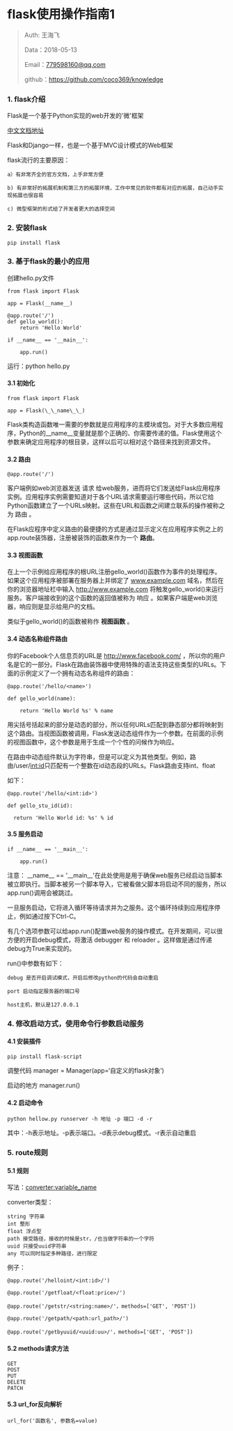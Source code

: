 
# flask使用操作指南1

>Auth: 王海飞
>
>Data：2018-05-13
>
>Email：779598160@qq.com
>
>github：https://github.com/coco369/knowledge 

### 1. flask介绍

Flask是一个基于Python实现的web开发的'微'框架

[中文文档地址](http://docs.jinkan.org/docs/flask/)

Flask和Django一样，也是一个基于MVC设计模式的Web框架

flask流行的主要原因：

	a）有非常齐全的官方文档，上手非常方便
	
	b) 有非常好的拓展机制和第三方的拓展环境，工作中常见的软件都有对应的拓展，自己动手实现拓展也很容易

 	c) 微型框架的形式给了开发者更大的选择空间

### 2. 安装flask
	
	pip install flask

### 3. 基于flask的最小的应用

创建hello.py文件
	
	from flask import Flask

	app = Flask(__name__)

	@app.route('/')
	def gello_world():
		return 'Hello World'

	if __name__ == '__main__':

		app.run()

运行：python hello.py

#### 3.1 初始化

	from flask import Flask
	
	app = Flask(\_\_name\_\_)

Flask类构造函数唯一需要的参数就是应用程序的主模块或包。对于大多数应用程序，Python的\_\_name\_\_变量就是那个正确的、你需要传递的值。Flask使用这个参数来确定应用程序的根目录，这样以后可以相对这个路径来找到资源文件。

#### 3.2 路由

	@app.route('/')

客户端例如web浏览器发送 请求 给web服务，进而将它们发送给Flask应用程序实例。应用程序实例需要知道对于各个URL请求需要运行哪些代码，所以它给Python函数建立了一个URLs映射。这些在URL和函数之间建立联系的操作被称之为 路由 。

在Flask应程序中定义路由的最便捷的方式是通过显示定义在应用程序实例之上的app.route装饰器，注册被装饰的函数来作为一个 <b>路由</b>。

#### 3.3 视图函数

在上一个示例给应用程序的根URL注册gello_world()函数作为事件的处理程序。如果这个应用程序被部署在服务器上并绑定了 www.example.com 域名，然后在你的浏览器地址栏中输入 http://www.example.com 将触发gello_world()来运行服务。客户端接收到的这个函数的返回值被称为 响应 。如果客户端是web浏览器，响应则是显示给用户的文档。

类似于gello_world()的函数被称作 <b>视图函数</b> 。

#### 3.4 动态名称组件路由
你的Facebook个人信息页的URL是 http://www.facebook.com/<username> ，所以你的用户名是它的一部分。Flask在路由装饰器中使用特殊的语法支持这些类型的URLs。下面的示例定义了一个拥有动态名称组件的路由：

	@app.route('/hello/<name>')

	def gello_world(name):
 
 		return 'Hello World %s' % name

用尖括号括起来的部分是动态的部分，所以任何URLs匹配到静态部分都将映射到这个路由。当视图函数被调用，Flask发送动态组件作为一个参数。在前面的示例的视图函数中，这个参数是用于生成一个个性的问候作为响应。

在路由中动态组件默认为字符串，但是可以定义为其他类型。例如，路由/user/<int:id>只匹配有一个整数在id动态段的URLs。Flask路由支持int、float

如下：

	@app.route('/hello/<int:id>')
	
	def gello_stu_id(id):
	
	  return 'Hello World id: %s' % id


#### 3.5 服务启动

	if __name__ == '__main__':

		app.run()

注意： \_\_name\_\_ == '\_\_main\_\_'在此处使用是用于确保web服务已经启动当脚本被立即执行。当脚本被另一个脚本导入，它被看做父脚本将启动不同的服务，所以app.run()调用会被跳过。

一旦服务启动，它将进入循环等待请求并为之服务。这个循环持续到应用程序停止，例如通过按下Ctrl-C。

有几个选项参数可以给app.run()配置web服务的操作模式。在开发期间，可以很方便的开启debug模式，将激活 debugger 和 reloader 。这样做是通过传递debug为True来实现的。

run()中参数有如下：

	debug 是否开启调试模式，开启后修改python的代码会自动重启
	
	port 启动指定服务器的端口号
	
	host主机，默认是127.0.0.1


### 4. 修改启动方式，使用命令行参数启动服务

#### 4.1 安装插件


	pip install flask-script

调整代码
	manager = Manager(app=‘自定义的flask对象’)

启动的地方
	manager.run()

#### 4.2 启动命令

	python hellow.py runserver -h 地址 -p 端口 -d -r

其中：-h表示地址。-p表示端口。-d表示debug模式。-r表示自动重启


### 5. route规则

#### 5.1 规则

写法：<converter:variable_name>

converter类型：

	string 字符串
	int 整形
	float 浮点型
	path 接受路径，接收的时候是str，/也当做字符串的一个字符
	uuid 只接受uuid字符串
	any 可以同时指定多种路径，进行限定

例子：

	@app.route('/helloint/<int:id>/')
	
	@app.route('/getfloat/<float:price>/')

	@app.route('/getstr/<string:name>/'，methods=['GET', 'POST'])

	@app.route('/getpath/<path:url_path>/')

	@app.route('/getbyuuid/<uuid:uu>/'，methods=['GET', 'POST'])


#### 5.2 methods请求方法

	GET
	POST
	PUT
	DELETE
	PATCH

#### 5.3 url_for反向解析

	url_for('函数名', 参数名=value)



